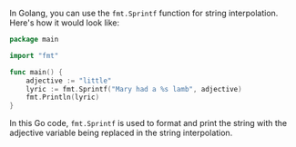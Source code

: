 In Golang, you can use the `fmt.Sprintf` function for string interpolation. Here's how it would look like:

```go
package main

import "fmt"

func main() {
	adjective := "little"
	lyric := fmt.Sprintf("Mary had a %s lamb", adjective)
	fmt.Println(lyric)
}
```

In this Go code, `fmt.Sprintf` is used to format and print the string with the adjective variable being replaced in the string interpolation.
